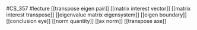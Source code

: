 #CS_357
#lecture
[[transpose eigen pair]]
[[matrix interest vector]]
[[matrix interest transpose]]
[[eigenvalue matrix eigensystem]]
[[eigen boundary]]
[[conclusion eye]]
[[norm quantity]]
[[ax norm]]
[[transpose axe]]
